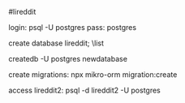 #lireddit

login: psql -U postgres
pass: postgres

create database lireddit;
\list

createdb -U postgres newdatabase

create migrations: npx mikro-orm migration:create

access lireddit2: psql -d lireddit2 -U postgres
